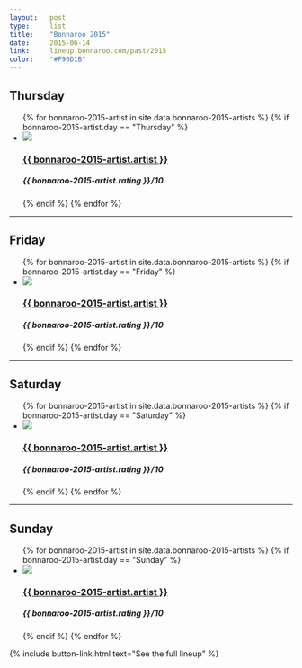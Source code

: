 ```yaml
---
layout:   post
type:     list
title:    "Bonnaroo 2015"
date:     2015-06-14
link:     lineup.bonnaroo.com/past/2015
color:    "#F90D1B"
---
```


## Thursday

<ul class="list article-list list-photo-circle">
  {% for bonnaroo-2015-artist in site.data.bonnaroo-2015-artists  %}
  {% if bonnaroo-2015-artist.day == "Thursday" %}
  <li class="list-item">
    <div class="list-row">
      <a href="{{ bonnaroo-2015-artist.link }}">
        <img src="/img/{{ page.title | slugify }}/{{ bonnaroo-2015-artist.artist | slugify }}.jpg" class="list-image">
      </a>
      <a href="{{ bonnaroo-2015-artist.link }}">
        <h3 class="list-title">{{ bonnaroo-2015-artist.artist }}</h3>
      </a>
      <h5 class="list-detail"><em>{{ bonnaroo-2015-artist.rating }}</em>&#8202;/&#8202;10</h5>
    </div>
  </li>
  {% endif %}
  {% endfor %}
</ul>

---

## Friday

<ul class="list article-list list-photo-circle">
  {% for bonnaroo-2015-artist in site.data.bonnaroo-2015-artists  %}
  {% if bonnaroo-2015-artist.day == "Friday" %}
  <li class="list-item">
    <div class="list-row">
      <a href="{{ bonnaroo-2015-artist.link }}">
        <img src="/img/{{ page.title | slugify }}/{{ bonnaroo-2015-artist.artist | slugify }}.jpg" class="list-image">
      </a>
      <a href="{{ bonnaroo-2015-artist.link }}">
        <h3 class="list-title">{{ bonnaroo-2015-artist.artist }}</h3>
      </a>
      <h5 class="list-detail"><em>{{ bonnaroo-2015-artist.rating }}</em>&#8202;/&#8202;10</h5>
    </div>
  </li>
  {% endif %}
  {% endfor %}
</ul>

---

## Saturday

<ul class="list article-list list-photo-circle">
  {% for bonnaroo-2015-artist in site.data.bonnaroo-2015-artists  %}
  {% if bonnaroo-2015-artist.day == "Saturday" %}
  <li class="list-item">
    <div class="list-row">
      <a href="{{ bonnaroo-2015-artist.link }}">
        <img src="/img/{{ page.title | slugify }}/{{ bonnaroo-2015-artist.artist | slugify }}.jpg" class="list-image">
      </a>
      <a href="{{ bonnaroo-2015-artist.link }}">
        <h3 class="list-title">{{ bonnaroo-2015-artist.artist }}</h3>
      </a>
      <h5 class="list-detail"><em>{{ bonnaroo-2015-artist.rating }}</em>&#8202;/&#8202;10</h5>
    </div>
  </li>
  {% endif %}
  {% endfor %}
</ul>

---

## Sunday

<ul class="list article-list list-photo-circle">
  {% for bonnaroo-2015-artist in site.data.bonnaroo-2015-artists  %}
  {% if bonnaroo-2015-artist.day == "Sunday" %}
  <li class="list-item">
    <div class="list-row">
      <a href="{{ bonnaroo-2015-artist.link }}">
        <img src="/img/{{ page.title | slugify }}/{{ bonnaroo-2015-artist.artist | slugify }}.jpg" class="list-image">
      </a>
      <a href="{{ bonnaroo-2015-artist.link }}">
        <h3 class="list-title">{{ bonnaroo-2015-artist.artist }}</h3>
      </a>
      <h5 class="list-detail"><em>{{ bonnaroo-2015-artist.rating }}</em>&#8202;/&#8202;10</h5>
    </div>
  </li>
  {% endif %}
  {% endfor %}
</ul>

{% include button-link.html text="See the full lineup" %}
